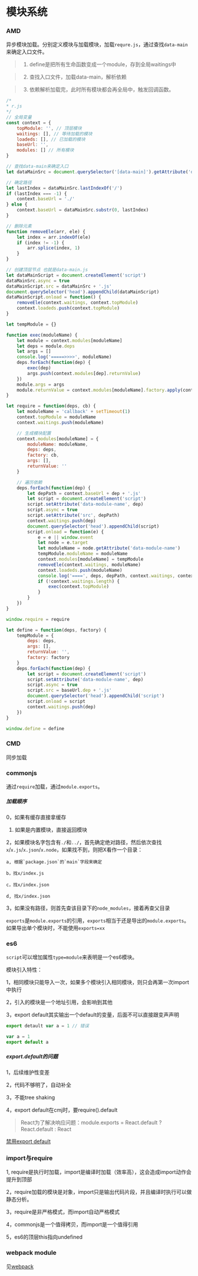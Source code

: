 # 模块系统

### AMD

异步模块加载。分别定义模块与加载模块，加载`requre.js`，通过查找`data-main`来确定入口文件。

> 1. define是把所有生命函数变成一个module，存到全局waitings中

> 2. 查找入口文件，加载data-main，解析依赖

> 3. 依赖解析加载完，此时所有模块都会再全局中，触发回调函数。

```javaScript
/*
* r.js
*/
// 全局变量
const context = {
	topModule: '', // 顶层模块
	waitings: [], // 等待加载的模块
	loadeds: [], // 已加载的模块
	baseUrl: '',
	modules: [] // 所有模块
}

// 查找data-main来确定入口
let dataMainSrc = document.querySelector('[data-main]').getAttribute('data-main')

// 确定路径
let lastIndex = dataMainSrc.lastIndexOf('/')
if (lastIndex === -1) {
	context.baseUrl = './'
} else {
	context.baseUrl = dataMainSrc.substr(0, lastIndex)
}

// 删除元素
function removeEle(arr, ele) {
	let index = arr.indexOf(ele)
	if (index != -1) {
		arr.splice(index, 1)
	}
}

// 创建顶层节点 也就是data-main.js
let dataMainScript = document.createElement('script')
dataMainSrc.async = true
dataMainScript.src = dataMainSrc + '.js'
document.querySelector('head').appendChild(dataMainScript)
dataMainScript.onload = function() {
	removeEle(context.waitings, context.topModule)
	context.loadeds.push(context.topModule)
}

let tempModule = {}

function exec(moduleName) {
	let module = context.modules[moduleName]
	let deps = module.deps
	let args = []
	console.log('=====>>>>', moduleName)
	deps.forEach(function(dep) {
		exec(dep)
		args.push(context.modules[dep].returnValue)
	})
	module.args = args
	module.returnValue = context.modules[moduleName].factory.apply(context.modules[moduleName], args)
}

let require = function(deps, cb) {
	let moduleName = 'callback' + setTimeout(1)
	context.topModule = moduleName
	context.waitings.push(moduleName)

	// 生成模块配置
	context.modules[moduleName] = {
		moduleName: moduleName,
		deps: deps,
		factory: cb,
		args: [],
		returnValue: ''
	}

	// 遍历依赖
	deps.forEach(function(dep) {
		let depPath = context.baseUrl + dep + '.js'
		let script = document.createElement('script')
		script.setAttribute('data-module-name', dep)
		script.async = true
		script.setAttribute('src', depPath)
		context.waitings.push(dep)
		document.querySelector('head').appendChild(script)
		script.onload = function(e) {
			e = e || window.event
			let node = e.target
			let moduleName = node.getAttribute('data-module-name')
			tempModule.moduleName = moduleName
			context.modules[moduleName] = tempModule
			removeEle(context.waitings, moduleName)
			context.loadeds.push(moduleName)
			console.log('====', deps, depPath, context.waitings, context.loadeds)
			if (!context.waitings.length) {
				exec(context.topModule)
			}
		}
	})
}

window.require = require

let define = function(deps, factory) {
	tempModule = {
		deps: deps,
		args: [],
		returnValue: '',
		factory: factory
	}
	deps.forEach(function(dep) {
		let script = document.createElement('script')
		script.setAttribute('data-module-name', dep)
		script.async = true
		script.src = baseUrl.dep + '.js'
		document.querySelector('head').appendChild('script')
		script.onload = script
		context.waitings.push(dep)
	})
}

window.define = define
```

### CMD

同步加载

### commonjs

通过`require`加载，通过`module.exports`。

##### 加载顺序

0，如果有缓存直接拿缓存

1. 如果是内置模块，直接返回模块

2，如果模块名字包含有`./`和`../`，首先确定绝对路径，然后依次查找`x`/`x.js`/`x.json`/`x.node`，如果找不到，则把X看作一个目录：

    a, 根据`package.json`的`main`字段来确定

    b，找x/index.js

    c，找x/index.json

    d, 找x/index.json

3，如果没有路径，则首先查该目录下的`node_modules`，接着再查父目录


`exports`是`module.exports`的引用，`exports`相当于还是导出的`module.exports`。如果导出单个模块时，不能使用`exports=xx`


### es6

`script`可以增加属性`type=module`来表明是一个es6模块。

模块引入特性：

1，相同模块只能导入一次，如果多个模块引入相同模块，则只会再第一次import中执行

2，引入的模块是一个地址引用，会影响到其他

3，export default其实输出一个default的变量，后面不可以直接跟变声声明

```javaScript
export detault var a = 1 // 错误

var a = 1
export default a
```

##### export.default的问题

1，后续维护性变差

2，代码不够明了，自动补全

3，不能tree shaking

4，export default在cmj时，要require().default


> React为了解决响应问题：module.exports = React.default ? React.default : React

[禁用export default](https://zhuanlan.zhihu.com/p/97335917)

### import与require

1, require是执行时加载，import是编译时加载（效率高），这会造成import动作会提升到顶部

2，require加载的模块是对象，import只是输出代码片段，并且编译时执行可以做静态分析。

3，require是非严格模式，而import自动严格模式

4，commonjs是一个值得拷贝，而import是一个值得引用

5，es6的顶层this指向undefined

### webpack module

见[webpack](/201912/webpack.md)
